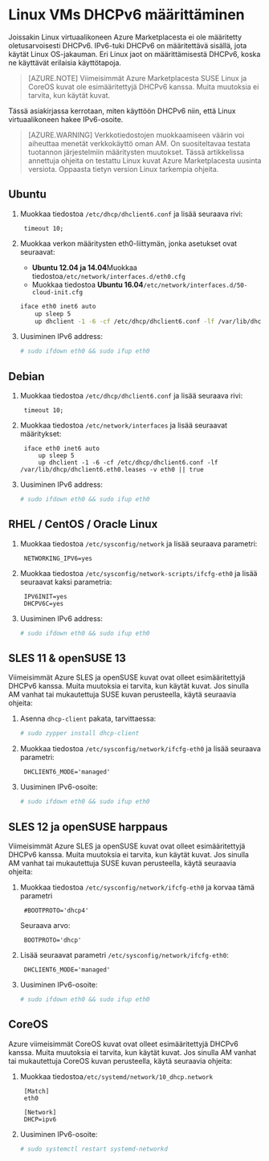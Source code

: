 <properties
    pageTitle="DHCPv6 määrittäminen Linux VMs | Microsoft Azure"
    description="Voit määrittää DHCPv6 Linux VMs."
    services="load-balancer"
    documentationCenter="na"
    authors="sdwheeler"
    manager="carmonm"
    editor=""
    keywords="IPv6: ta, azure kuormituksen, kahden pinon, julkiseen ip, alkuperäisen ipv6, mobile, iot"
/>
<tags
    ms.service="load-balancer"
    ms.devlang="na"
    ms.topic="article"
    ms.tgt_pltfrm="na"
    ms.workload="infrastructure-services"
    ms.date="09/14/2016"
    ms.author="sewhee"
/>

# <a name="configuring-dhcpv6-for-linux-vms"></a>Linux VMs DHCPv6 määrittäminen

Joissakin Linux virtuaalikoneen Azure Marketplacesta ei ole määritetty oletusarvoisesti DHCPv6. IPv6-tuki DHCPv6 on määritettävä sisällä, jota käytät Linux OS-jakauman. Eri Linux jaot on määrittämisestä DHCPv6, koska ne käyttävät erilaisia käyttötapoja.

>[AZURE.NOTE] Viimeisimmät Azure Marketplacesta SUSE Linux ja CoreOS kuvat ole esimääritettyjä DHCPv6 kanssa. Muita muutoksia ei tarvita, kun käytät kuvat.

Tässä asiakirjassa kerrotaan, miten käyttöön DHCPv6 niin, että Linux virtuaalikoneen hakee IPv6-osoite.

>[AZURE.WARNING] Verkkotiedostojen muokkaamiseen väärin voi aiheuttaa menetät verkkokäyttö oman AM. On suositeltavaa testata tuotannon järjestelmiin määritysten muutokset. Tässä artikkelissa annettuja ohjeita on testattu Linux kuvat Azure Marketplacesta uusinta versiota. Oppaasta tietyn version Linux tarkempia ohjeita.

## <a name="ubuntu"></a>Ubuntu

1. Muokkaa tiedostoa `/etc/dhcp/dhclient6.conf` ja lisää seuraava rivi:

        timeout 10;

2. Muokkaa verkon määritysten eth0-liittymän, jonka asetukset ovat seuraavat:

    * **Ubuntu 12.04 ja 14.04**Muokkaa tiedostoa`/etc/network/interfaces.d/eth0.cfg`
    * Muokkaa tiedostoa **Ubuntu 16.04**`/etc/network/interfaces.d/50-cloud-init.cfg`

    ```bash
    iface eth0 inet6 auto
        up sleep 5
        up dhclient -1 -6 -cf /etc/dhcp/dhclient6.conf -lf /var/lib/dhcp/dhclient6.eth0.leases -v eth0 || true
    ```

3. Uusiminen IPv6 address:

    ```bash
    # sudo ifdown eth0 && sudo ifup eth0
    ```

## <a name="debian"></a>Debian

1. Muokkaa tiedostoa `/etc/dhcp/dhclient6.conf` ja lisää seuraava rivi:

        timeout 10;

2. Muokkaa tiedostoa `/etc/network/interfaces` ja lisää seuraavat määritykset:

        iface eth0 inet6 auto
            up sleep 5
            up dhclient -1 -6 -cf /etc/dhcp/dhclient6.conf -lf /var/lib/dhcp/dhclient6.eth0.leases -v eth0 || true

3. Uusiminen IPv6 address:

    ```bash
    # sudo ifdown eth0 && sudo ifup eth0
    ```

## <a name="rhel--centos--oracle-linux"></a>RHEL / CentOS / Oracle Linux

1. Muokkaa tiedostoa `/etc/sysconfig/network` ja lisää seuraava parametri:

        NETWORKING_IPV6=yes

2. Muokkaa tiedostoa `/etc/sysconfig/network-scripts/ifcfg-eth0` ja lisää seuraavat kaksi parametria:

        IPV6INIT=yes
        DHCPV6C=yes

3. Uusiminen IPv6 address:

    ```bash
    # sudo ifdown eth0 && sudo ifup eth0
    ```

## <a name="sles-11--opensuse-13"></a>SLES 11 & openSUSE 13

Viimeisimmät Azure SLES ja openSUSE kuvat ovat olleet esimääritettyjä DHCPv6 kanssa. Muita muutoksia ei tarvita, kun käytät kuvat. Jos sinulla AM vanhat tai mukautettuja SUSE kuvan perusteella, käytä seuraavia ohjeita:

1. Asenna `dhcp-client` pakata, tarvittaessa:

    ```bash
    # sudo zypper install dhcp-client
    ```

2. Muokkaa tiedostoa `/etc/sysconfig/network/ifcfg-eth0` ja lisää seuraava parametri:

        DHCLIENT6_MODE='managed'

3. Uusiminen IPv6-osoite:

    ```bash
    # sudo ifdown eth0 && sudo ifup eth0
    ```

## <a name="sles-12-and-opensuse-leap"></a>SLES 12 ja openSUSE harppaus

Viimeisimmät Azure SLES ja openSUSE kuvat ovat olleet esimääritettyjä DHCPv6 kanssa. Muita muutoksia ei tarvita, kun käytät kuvat. Jos sinulla AM vanhat tai mukautettuja SUSE kuvan perusteella, käytä seuraavia ohjeita:

1. Muokkaa tiedostoa `/etc/sysconfig/network/ifcfg-eth0` ja korvaa tämä parametri

        #BOOTPROTO='dhcp4'

    Seuraava arvo:

        BOOTPROTO='dhcp'

2. Lisää seuraavat parametri `/etc/sysconfig/network/ifcfg-eth0`:

        DHCLIENT6_MODE='managed'

3. Uusiminen IPv6-osoite:

    ```bash
    # sudo ifdown eth0 && sudo ifup eth0
    ```

## <a name="coreos"></a>CoreOS

Azure viimeisimmät CoreOS kuvat ovat olleet esimääritettyjä DHCPv6 kanssa. Muita muutoksia ei tarvita, kun käytät kuvat. Jos sinulla AM vanhat tai mukautettuja CoreOS kuvan perusteella, käytä seuraavia ohjeita:

1. Muokkaa tiedostoa`/etc/systemd/network/10_dhcp.network`

        [Match]
        eth0

        [Network]
        DHCP=ipv6

2. Uusiminen IPv6-osoite:

    ```bash
    # sudo systemctl restart systemd-networkd
    ```
